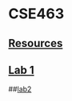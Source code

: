 # CSE463

## [Resources](https://drive.google.com/drive/folders/1q8VXDRMllyv_mftctnOzwQD3028Uz0AZ)


## [Lab 1](https://drive.google.com/drive/folders/1q8VXDRMllyv_mftctnOzwQD3028Uz0AZ)

##[lab2](https://drive.google.com/drive/folders/1NN3HHAIjzERHAs6-gdHe2veWfNsrwJ6K?usp=drive_link)

